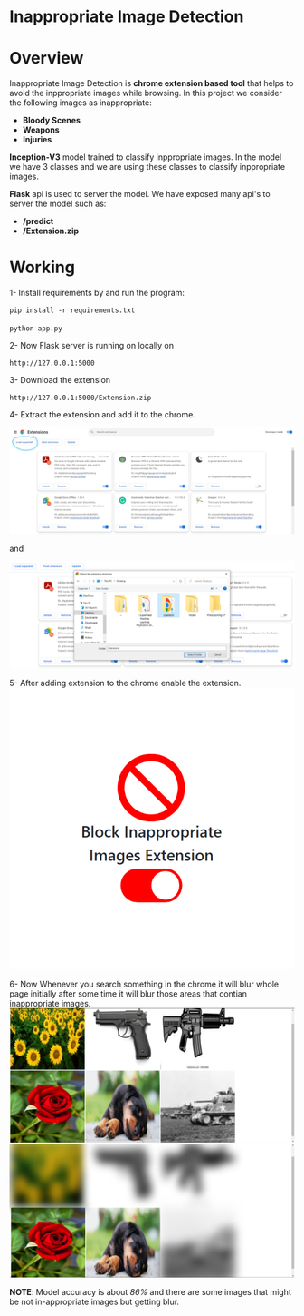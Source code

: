 # Inappropriate Image Detection
# **Overview**
Inappropriate Image Detection is **chrome extension based tool** that helps to avoid the inppropriate images while browsing.
In this project we consider the following images as inappropriate:
 - **Bloody Scenes**
 - **Weapons**
 - **Injuries**

**Inception-V3** model trained to classify inppropriate images. In the model we have 3 classes and we are using these classes to classify inppropriate images.

**Flask** api is used to server the model. We have exposed many api's to server the model such as:

 - **/predict**
 - **/Extension.zip**

# **Working**
1- Install requirements by and run the program:
    
    pip install -r requirements.txt

    python app.py

2- Now Flask server is running on locally on

    http://127.0.0.1:5000

3- Download the extension 

    http://127.0.0.1:5000/Extension.zip

4- Extract the extension and add it to the chrome.

   ![alt text](https://github.com/MuhammadTayyab-SE/inappropriate-image-detection/blob/97d7737731b556593c8e420739c3004aea662a37/images/Capture1-.jpg)
   
   and
   
   ![alt text](https://github.com/MuhammadTayyab-SE/inappropriate-image-detection/blob/97d7737731b556593c8e420739c3004aea662a37/images/Capture2.PNG)

5- After adding extension to the chrome enable the extension.
   ![alt text](https://github.com/MuhammadTayyab-SE/inappropriate-image-detection/blob/97d7737731b556593c8e420739c3004aea662a37/images/Capture3.PNG)

6- Now Whenever you search something in the chrome it will blur whole page initially after some time it will blur those areas that contian inappropriate images.
   ![alt text](https://github.com/MuhammadTayyab-SE/inappropriate-image-detection/blob/97d7737731b556593c8e420739c3004aea662a37/images/Capture4.PNG)
   ![alt text](https://github.com/MuhammadTayyab-SE/inappropriate-image-detection/blob/97d7737731b556593c8e420739c3004aea662a37/images/Capture5.PNG)


**NOTE**: Model accuracy is about *86%* and there are some images that might be not in-appropriate images but getting blur.
  


